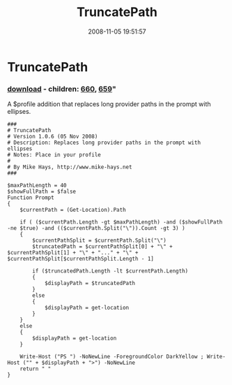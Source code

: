 ﻿---
pid:            658
parent:         0
children:       660,659
poster:         Mike Hays
title:          TruncatePath
date:           2008-11-05 19:51:57
format:         posh
---

# TruncatePath

### [download](658.ps1) - children: [660](660.md), [659](659.md)"

A $profile addition that replaces long provider paths in the prompt with ellipses.

```posh
###
# TruncatePath
# Version 1.0.6 (05 Nov 2008)
# Description: Replaces long provider paths in the prompt with ellipses
# Notes: Place in your profile
# 
# By Mike Hays, http://www.mike-hays.net
###

$maxPathLength = 40
$showFullPath = $false
Function Prompt
{
	$currentPath = (Get-Location).Path

	if ( ($currentPath.Length -gt $maxPathLength) -and ($showFullPath -ne $true) -and (($currentPath.Split("\")).Count -gt 3) )
	{
		$currentPathSplit = $currentPath.Split("\")
		$truncatedPath = $currentPathSplit[0] + "\" + $currentPathSplit[1] + "\" + "..." + "\" + $currentPathSplit[$currentPathSplit.Length - 1]

		if ($truncatedPath.Length -lt $currentPath.Length)
		{
			$displayPath = $truncatedPath
		}
		else
		{
			$displayPath = get-location
		}
	}
	else
	{
		$displayPath = get-location
	}

    Write-Host ("PS ") -NoNewLine -ForegroundColor DarkYellow ; Write-Host ("" + $displayPath + ">") -NoNewLine
	return " "
}
```
